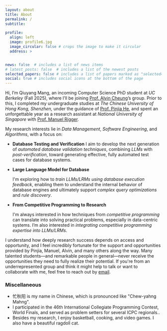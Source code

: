 ```yaml
---
layout: about
title: About
permalink: /
subtitle: 

profile:
  align: left
  image: profile6.jpg
  image_circular: false # crops the image to make it circular
  address: >


news: false  # includes a list of news items
# latest_posts: false  # includes a list of the newest posts
selected_papers: false # includes a list of papers marked as "selected={true}"
social: true # includes social icons at the bottom of the page
---
```

Hi, I’m Qiuyang Mang, an incoming Computer Science PhD student at *UC Berkeley* (Fall 2025), where I’ll be joining [Prof. Alvin Cheung](https://people.eecs.berkeley.edu/~akcheung/)’s group. Prior to this, I completed my undergraduate studies at *The Chinese University of Hong Kong, Shenzhen,* under the guidance of [Prof. Pinjia He](https://pinjiahe.github.io/), and spent an unforgettable year as a research assistant at *National University of Singapore* with [Prof. Manuel Rigger](https://www.manuelrigger.at/).


My research interests lie in *Data Management*, *Software Engineering*, and *Algorithms*, with a focus on:

- **Database Testing and Verification**
   I aim to develop the next generation of *automated database validation techniques*, combining *LLMs* with *post-verification*, toward generating effective, fully automated test cases for database systems.
   
- **Large Language Model for Database**

   I'm exploring how to *train LLMs/LRMs using database execution feedback*, enabling them to understand the internal behavior of database engines and ultimately support *complex query optimizations* and *rule discovery*.

- **From Competitive Programming to Research**

   I'm always interested in how techniques from *competitive programming* can translate into solving practical problems, especially in data-centric systems. I’m also interested in *integrating competitive programming expertise into LLMs/LRMs*. 
   

I understand how deeply research success depends on access and opportunity, and I feel incredibly fortunate for the support and opportunities provided by Pinjia, Manuel, Alvin, and many others along the way. Many talented students—and remarkable people in general—never receive the opportunities they need to fully realize their potential. If you're from an underrepresented group and think it might help to talk or want to collaborate with me, feel free to reach out by [email](mailto:qmang@berkeley.edu).

### Miscellaneous

- 忙秋阳 is my name in Chinese, which is pronounced like "Chew-yahng Mahng".
- I participated in the 46th International Collegiate Programming Contest,  World Finals, and served as problem setters for several ICPC regionals..
- Besides my research, I enjoy basketball, cooking, and video games. I also have a beautiful ragdoll cat.
